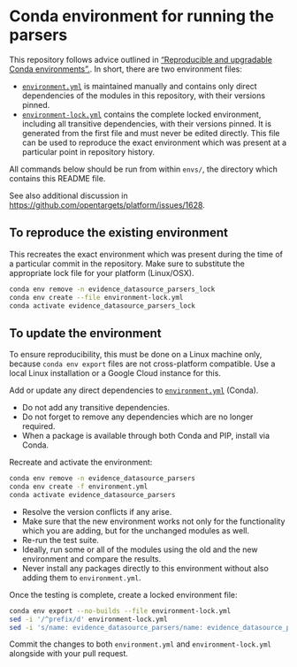 # Conda environment for running the parsers

This repository follows advice outlined in [“Reproducible and upgradable Conda environments”.](https://pythonspeed.com/articles/conda-dependency-management/). In short, there are two environment files:
* [`environment.yml`](environment.yml) is maintained manually and contains only direct dependencies of the modules in this repository, with their versions pinned.
* [`environment-lock.yml`](environment-lock.yml) contains the complete locked environment, including all transitive dependencies, with their versions pinned. It is generated from the first file and must never be edited directly. This file can be used to reproduce the exact environment which was present at a particular point in repository history.

All commands below should be run from within `envs/`, the directory which contains this README file.

See also additional discussion in https://github.com/opentargets/platform/issues/1628.



## To reproduce the existing environment
This recreates the exact environment which was present during the time of a particular commit in the repository. Make sure to substitute the appropriate lock file for your platform (Linux/OSX).
```bash
conda env remove -n evidence_datasource_parsers_lock
conda env create --file environment-lock.yml
conda activate evidence_datasource_parsers_lock
```



## To update the environment
To ensure reproducibility, this must be done on a Linux machine only, because `conda env export` files are not cross-platform compatible. Use a local Linux installation or a Google Cloud instance for this.

Add or update any direct dependencies to [`environment.yml`](environment.yml) (Conda).
* Do not add any transitive dependencies.
* Do not forget to remove any dependencies which are no longer required.
* When a package is available through both Conda and PIP, install via Conda.

Recreate and activate the environment:
```bash
conda env remove -n evidence_datasource_parsers
conda env create -f environment.yml
conda activate evidence_datasource_parsers
```
* Resolve the version conflicts if any arise.
* Make sure that the new environment works not only for the functionality which you are adding, but for the unchanged modules as well.
* Re-run the test suite.
* Ideally, run some or all of the modules using the old and the new environment and compare the results.
* Never install any packages directly to this environment without also adding them to `environment.yml`.

Once the testing is complete, create a locked environment file:
```bash
conda env export --no-builds --file environment-lock.yml
sed -i '/^prefix/d' environment-lock.yml
sed -i 's/name: evidence_datasource_parsers/name: evidence_datasource_parsers_lock/' environment-lock.yml
```

Commit the changes to both `environment.yml` and `environment-lock.yml` alongside with your pull request.
